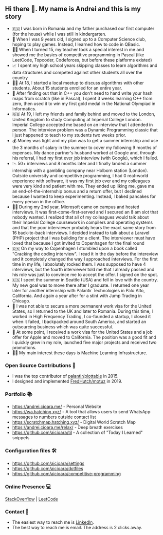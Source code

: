 ## Hi there 👋. My name is Andrei and this is my story

- 🇷🇴 I was born in Romania and my father purchased our first computer (for the house) while I was still in kindergarten. 
- 🐣 When I was 9 years old, I signed up to a Computer Science club, hoping to play games. Instead, I learned how to code in QBasic.
- 👩‍🏫 When I turned 15, my teacher took a special interest in me and showed me the basics of competitive programming in Pascal (like LeetCode, Topcoder, Codeforces, but before these platforms existed)
- 📈 I spent my high school years skipping classes to learn algorithms and data structures and competed against other students all over the country
- 👩‍🏫 At 18, I started a local meetup to discuss algorithms with other students. About 15 students enrolled for an entire year.
- 🥇 After finding out that in C++ you don't need to hand write your hash maps from scratch (like in Pascal), I spent 3 weeks learning C++ from zero, then used it to win my first gold medal in the National Olympiad in Informatics.
- 🇬🇧 At 19, I left my friends and family behind and moved to the London, United Kingdom to study Computing at Imperial College London. Imperial College accepted me based on an interview that I attended in person. The interview problem was a Dynamic Programming classic that I just happened to teach to my students two weeks prior.
- 💰 Money was tight and my plan was to get a summer internship and use the 3 months of salary in the summer to cover my following 9 months of expenses. My dance partner's husband worked at Google and, through his referral, I had my first ever job interview (with Google), which I failed.
- 📉 50+ interviews and 8 months later and I finally landed a summer internship with a gambling company near Holborn station (London). Outside university and competitive programming, I had 0 real-world experience with software, it was my first job ever and my colleagues were very kind and patient with me. They ended up liking me, gave me an end-of-the-internship bonus and a return offer, but I declined because I wanted to keep experimenting. Instead, I baked pancakes for every person in the office.
- 👨‍💻 During my 2nd year, Microsoft came on campus and hosted interviews. It was first-come-first-served and I secured an 8 am slot that nobody wanted. I realized that all of my colleagues would talk about their Imperial College coursework in compilers and operating systems and that the poor interviewer probably hears the exact same story from 16 back-to-back interviews. I decided instead to talk about a Laravel (PHP) project that I was building for a client. The interviewer must have loved that because I got invited to Copenhagen for the final round
- 🇩🇰 On my way to Copenhagen I stumbled upon a book called "Cracking the coding interview". I read it in the day before the intereview and it completely changed the way I approached interviews. For the first time in my life, I absolutely rocked them. I was supposed to have 4 interviews, but the fourth interviewer told me that I already passed and his role was just to convince me to accept the offer. I signed on the spot.
- 🇺🇸 I spent the summer in Seattle (USA) and fell in love with the country. My new goal was to move there after I graduate. I returned one year later for another internship with Palantir Technologies in Palo Alto, California. And again a year after for a stint with Jump Trading in Chicago.
- 🌴 I was not able to secure a more permanent work visa for the United States, so I returned to the UK and later to Romania. During this time, I worked in High Frequency Trading, I co-founded a startup, I closed it when it failed, I backpacked around South America, and started an outsourcing business which was quite successful.
-  At some point, I received a work visa for the United States and a job offer for Apple and moved to California. The position was a good fit and I quickly grew in my role, launched five major projects and received two promotions.
- 👨‍💻 My main interest these days is Machine Learning Infrastructure.

### Open Source Contributions 🐍

- I was the top contributor of [palantir/plottable](https://github.com/palantir/plottable) in 2015.
- I designed and implemented [FredHutch/motuz](https://github.com/FredHutch/motuz) in 2019.

### Portfolio 📚

- https://andrei.cioara.me/ - Personal Website
- https://wa.hatching.xyz/ - A tool that allows users to send WhatsApp messages to numbers outside contact list
- https://scratchmap.hatching.xyz/ - Digital World Scratch Map
- https://andrei.cioara.me/relax/ - Deep breath exercises
- https://github.com/aicioara/til - A collection of "Today I Learned" snippets

### Configuration files 🛠

- https://github.com/aicioara/settings
- https://github.com/aicioara/dotfiles
- https://github.com/aicioara/competitive-programming

### Online Presence 💻

[StackOverflow](https://stackoverflow.com/users/3374785/andrei-cioara) | [LeetCode](https://leetcode.com/u/andreicioara/)

### Contact 🤝

- The easiest way to reach me is [LinkedIn](https://www.linkedin.com/in/andreicioara/).
- The best way to reach me is email. The address is 2 clicks away.

<!--
**aicioara/aicioara** is a ✨ _special_ ✨ repository because its `README.md` (this file) appears on your GitHub profile.

Here are some ideas to get you started:

- 🔭 I’m currently working on ...
- 🌱 I’m currently learning ...
- 👯 I’m looking to collaborate on ...
- 🤔 I’m looking for help with ...
- 💬 Ask me about ...
- 📫 How to reach me: ...
- 😄 Pronouns: ...
- ⚡ Fun fact: ...
-->
